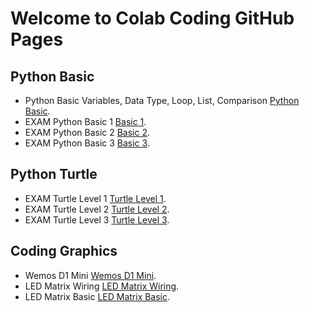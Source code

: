 # Welcome to Colab Coding GitHub Pages

## Python Basic
* Python Basic Variables, Data Type, Loop, List, Comparison [Python Basic](https://colabcoding.github.io/python/quiz_basicpython.htm).
* EXAM Python Basic 1 [Basic 1](https://colabcoding.github.io/python/quiz_basicconcept.htm).
* EXAM Python Basic 2 [Basic 2](https://colabcoding.github.io/python/quiz_basicconcept2.htm).
* EXAM Python Basic 3 [Basic 3](https://colabcoding.github.io/python/quiz_basicconcept3.htm).

## Python Turtle
* EXAM Turtle Level 1 [Turtle Level 1](https://colabcoding.github.io/turtle1/index.htm).
* EXAM Turtle Level 2 [Turtle Level 2](https://colabcoding.github.io/turtle2/index.htm).
* EXAM Turtle Level 3 [Turtle Level 3](https://colabcoding.github.io/turtle3/index.htm).

## Coding Graphics
* Wemos D1 Mini [Wemos D1 Mini](https://colabcoding.github.io/graphics_exam1/match_wemos_pin.htm).
* LED Matrix Wiring [LED Matrix Wiring](https://colabcoding.github.io/graphics_exam1/ledmatrixwiring.htm).
* LED Matrix Basic [LED Matrix Basic](https://colabcoding.github.io/graphics_exam1/quiz_ledmatrix.htm).
